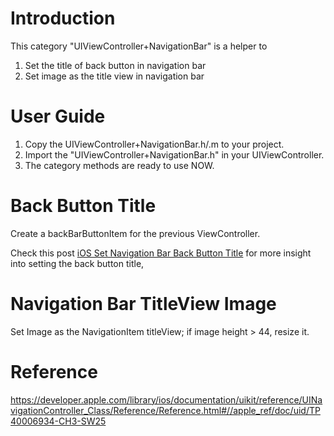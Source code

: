 # Introduction
This category "UIViewController+NavigationBar" is a helper to 

1. Set the title of back button in navigation bar
2. Set image as the title view in navigation bar

# User Guide

1. Copy the UIViewController+NavigationBar.h/.m to your project.
2. Import the "UIViewController+NavigationBar.h" in your UIViewController.
3. The category methods are ready to use NOW.

# Back Button Title
Create a backBarButtonItem for the previous ViewController.

Check this post [iOS Set Navigation Bar Back Button Title](http://situee.blogspot.com/2014/10/ios-set-navigation-bar-back-button-title.html)
for more insight into setting the back button title,

# Navigation Bar TitleView Image
Set Image as the NavigationItem titleView; if image height > 44, resize it.


# Reference
https://developer.apple.com/library/ios/documentation/uikit/reference/UINavigationController_Class/Reference/Reference.html#//apple_ref/doc/uid/TP40006934-CH3-SW25

